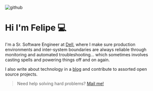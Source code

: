 ![github](https://user-images.githubusercontent.com/2183824/115489910-6a934400-a233-11eb-9a0b-99c57d46252d.png)

# Hi I'm Felipe 💻

I'm a Sr. Software Engineer at [Dell][dell], where I make sure production environments and inter-system boundaries are always reliable through monitoring and automated troubleshooting... which sometimes involves casting spells and powering things off and on again.

I also write about technology in a [blog][blog] and contribute to assorted open source projects.

> Need help solving hard problems? [Mail me!][mail]

[mail]: mailto:felipe.oltavares@gmail.com
[dell]: https://dell.com
[blog]: felipetavares.com
